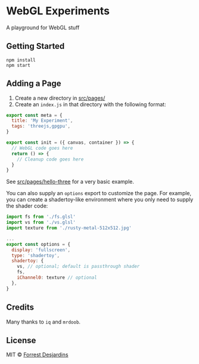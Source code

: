 # WebGL Experiments

A playground for WebGL stuff

## Getting Started

```console
npm install
npm start
```

## Adding a Page

1. Create a new directory in [src/pages/](src/pages/)
2. Create an `index.js` in that directory with the following format:

```js
export const meta = {
  title: 'My Experiment',
  tags: 'threejs,gpgpu',
}

export const init = ({ canvas, container }) => {
  // WebGL code goes here
  return () => {
    // Cleanup code goes here
  }
}
```

See [src/pages/hello-three](src/pages/hello-three) for a very basic example.

You can also supply an `options` export to customize the page. For example, you can create a shadertoy-like environment where you only need to supply the shader code:

```js
import fs from './fs.glsl'
import vs from './vs.glsl'
import texture from './rusty-metal-512x512.jpg'

...
export const options = {
  display: 'fullscreen',
  type: 'shadertoy',
  shadertoy: {
    vs, // optional; default is passthrough shader
    fs,
    iChannel0: texture // optional
  },
}
```

## Credits

Many thanks to `iq` and `mrdoob`.

## License

MIT © [Forrest Desjardins](https://github.com/fdesjardins)
